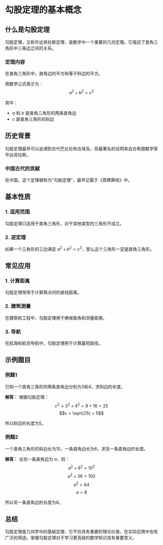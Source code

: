 # 勾股定理的基本概念

## 什么是勾股定理

勾股定理，又称毕达哥拉斯定理，是数学中一个重要的几何定理。它描述了直角三角形中三条边之间的关系。

### 定理内容

在直角三角形中，直角边的平方和等于斜边的平方。

用数学公式表示为：
$$a^2 + b^2 = c^2$$

其中：
- $a$ 和 $b$ 是直角三角形的两条直角边
- $c$ 是直角三角形的斜边

## 历史背景

勾股定理最早可以追溯到古代巴比伦和古埃及，但最著名的证明来自古希腊数学家毕达哥拉斯。

### 中国古代的贡献

在中国，这个定理被称为"勾股定理"，最早记载于《周髀算经》中。

## 基本性质

### 1. 适用范围

勾股定理只适用于直角三角形，对于其他类型的三角形不成立。

### 2. 逆定理

如果一个三角形的三边满足 $a^2 + b^2 = c^2$，那么这个三角形一定是直角三角形。

## 常见应用

### 1. 计算距离

勾股定理常用于计算两点间的直线距离。

### 2. 建筑测量

在建筑和工程中，勾股定理用于确保直角和测量距离。

### 3. 导航

在航海和航空导航中，勾股定理用于计算最短路径。

## 示例题目

### 例题1

已知一个直角三角形的两条直角边分别为3和4，求斜边的长度。

**解答：**
根据勾股定理：
$$c^2 = 3^2 + 4^2 = 9 + 16 = 25$$
$$c = \sqrt{25} = 5$$

所以斜边的长度为5。

### 例题2

一个直角三角形的斜边长为10，一条直角边长为6，求另一条直角边的长度。

**解答：**
设另一条直角边为 $a$，则：
$$a^2 + 6^2 = 10^2$$
$$a^2 + 36 = 100$$
$$a^2 = 64$$
$$a = 8$$

所以另一条直角边的长度为8。

## 总结

勾股定理是几何学中的基础定理，它不仅具有重要的理论价值，在实际应用中也有广泛的用途。掌握勾股定理对于学习更高级的数学知识具有重要意义。 